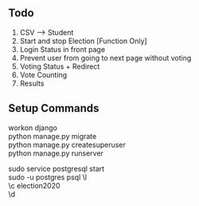 ## Todo
1. CSV --> Student
2. Start and stop Election [Function Only]
3. Login Status in front page
4. Prevent user from going to next page without voting
5. Voting Status + Redirect
6. Vote Counting
7. Results

## Setup Commands
workon django  
python manage.py migrate  
python manage.py createsuperuser  
python manage.py runserver 


sudo service postgresql start  
sudo -u postgres psql
\l  
\c election2020  
\d  